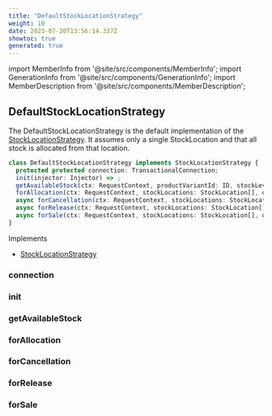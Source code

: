 ```yaml
---
title: "DefaultStockLocationStrategy"
weight: 10
date: 2023-07-20T13:56:14.337Z
showtoc: true
generated: true
---
```

<!-- This file was generated from the Vendure source. Do not modify. Instead, re-run the "docs:build" script -->
import MemberInfo from '@site/src/components/MemberInfo';
import GenerationInfo from '@site/src/components/GenerationInfo';
import MemberDescription from '@site/src/components/MemberDescription';


## DefaultStockLocationStrategy

<GenerationInfo sourceFile="packages/core/src/config/catalog/default-stock-location-strategy.ts" sourceLine="21" packageName="@vendure/core" since="2.0.0" />

The DefaultStockLocationStrategy is the default implementation of the <a href='/typescript-api/products-stock/stock-location-strategy#stocklocationstrategy'>StockLocationStrategy</a>.
It assumes only a single StockLocation and that all stock is allocated from that location.

```ts title="Signature"
class DefaultStockLocationStrategy implements StockLocationStrategy {
  protected protected connection: TransactionalConnection;
  init(injector: Injector) => ;
  getAvailableStock(ctx: RequestContext, productVariantId: ID, stockLevels: StockLevel[]) => AvailableStock;
  forAllocation(ctx: RequestContext, stockLocations: StockLocation[], orderLine: OrderLine, quantity: number) => LocationWithQuantity[] | Promise<LocationWithQuantity[]>;
  async forCancellation(ctx: RequestContext, stockLocations: StockLocation[], orderLine: OrderLine, quantity: number) => Promise<LocationWithQuantity[]>;
  async forRelease(ctx: RequestContext, stockLocations: StockLocation[], orderLine: OrderLine, quantity: number) => Promise<LocationWithQuantity[]>;
  async forSale(ctx: RequestContext, stockLocations: StockLocation[], orderLine: OrderLine, quantity: number) => Promise<LocationWithQuantity[]>;
}
```
Implements

 * <a href='/typescript-api/products-stock/stock-location-strategy#stocklocationstrategy'>StockLocationStrategy</a>



### connection

<MemberInfo kind="property" type="<a href='/typescript-api/data-access/transactional-connection#transactionalconnection'>TransactionalConnection</a>"   />


### init

<MemberInfo kind="method" type="(injector: <a href='/typescript-api/common/injector#injector'>Injector</a>) => "   />


### getAvailableStock

<MemberInfo kind="method" type="(ctx: <a href='/typescript-api/request/request-context#requestcontext'>RequestContext</a>, productVariantId: <a href='/typescript-api/common/id#id'>ID</a>, stockLevels: <a href='/typescript-api/entities/stock-level#stocklevel'>StockLevel</a>[]) => <a href='/typescript-api/products-stock/stock-location-strategy#availablestock'>AvailableStock</a>"   />


### forAllocation

<MemberInfo kind="method" type="(ctx: <a href='/typescript-api/request/request-context#requestcontext'>RequestContext</a>, stockLocations: <a href='/typescript-api/entities/stock-location#stocklocation'>StockLocation</a>[], orderLine: <a href='/typescript-api/entities/order-line#orderline'>OrderLine</a>, quantity: number) => <a href='/typescript-api/products-stock/stock-location-strategy#locationwithquantity'>LocationWithQuantity</a>[] | Promise&#60;<a href='/typescript-api/products-stock/stock-location-strategy#locationwithquantity'>LocationWithQuantity</a>[]&#62;"   />


### forCancellation

<MemberInfo kind="method" type="(ctx: <a href='/typescript-api/request/request-context#requestcontext'>RequestContext</a>, stockLocations: <a href='/typescript-api/entities/stock-location#stocklocation'>StockLocation</a>[], orderLine: <a href='/typescript-api/entities/order-line#orderline'>OrderLine</a>, quantity: number) => Promise&#60;<a href='/typescript-api/products-stock/stock-location-strategy#locationwithquantity'>LocationWithQuantity</a>[]&#62;"   />


### forRelease

<MemberInfo kind="method" type="(ctx: <a href='/typescript-api/request/request-context#requestcontext'>RequestContext</a>, stockLocations: <a href='/typescript-api/entities/stock-location#stocklocation'>StockLocation</a>[], orderLine: <a href='/typescript-api/entities/order-line#orderline'>OrderLine</a>, quantity: number) => Promise&#60;<a href='/typescript-api/products-stock/stock-location-strategy#locationwithquantity'>LocationWithQuantity</a>[]&#62;"   />


### forSale

<MemberInfo kind="method" type="(ctx: <a href='/typescript-api/request/request-context#requestcontext'>RequestContext</a>, stockLocations: <a href='/typescript-api/entities/stock-location#stocklocation'>StockLocation</a>[], orderLine: <a href='/typescript-api/entities/order-line#orderline'>OrderLine</a>, quantity: number) => Promise&#60;<a href='/typescript-api/products-stock/stock-location-strategy#locationwithquantity'>LocationWithQuantity</a>[]&#62;"   />


